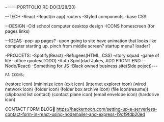 ------PORTFOLIO RE-DO(3/28/20)

--TECH
-React
-React(in app) routers
-Styled components
-base CSS

--DESIGN
-Old school computer desktop design
-ICONS homescreen (for pages links)

--IDEAS
-pop-up pages?
-upon going to site have animation that looks like computer starting up. pinch from middle screen? startup menu? loader?


-PROJCETS:
    -Spotify(React)
    -Refugees(HTML, CSS)
    -story squad
    -game of life
    -office quotes(TODO)
    -Auth Spint(dad Jokes, ADD FRONT END --Node/React)
    -Something for JS
    -Black owned business site(Side poject)---

    FA ICONS; 
<i class="fas fa-window-restore"></i> (restore icon)
<i class="far fa-window-minimize"></i> (minimize icon
<i class="fas fa-window-close"></i> (exit icon)
<i class="fab fa-internet-explorer"></i> (internet explorer icon)
<i class="fas fa-network-wired"></i> (wired network icon)
<i class="fas fa-folder"></i> (folder icon)
<i class="fas fa-archive"></i>(folder box archive icon)
<i class="fas fa-file"></i> (file icon(resume))
<i class="fas fa-clipboard-list"></i> (clipboard list contact)
<i class="fas fa-paper-plane"></i> (contact plane icon)
<i class="fas fa-envelope-open-text"></i> (email envelope icon)
<i class="fas fa-hdd"></i> (harddrive icon)
<i class="fas fa-toolbox"></i>

  CONTACT FORM BLOG🧮 https://hackernoon.com/setting-up-a-serverless-contact-form-in-react-using-nodemailer-and-express-19df9fdb20ed